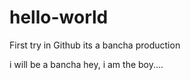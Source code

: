 # hello-world
First try in Github
its a bancha production

i will be a bancha
hey, i am the boy....

